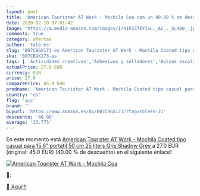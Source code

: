 ```yaml
---
layout: post
title: 'American Tourister AT Work - Mochila Coa con un 40.00 % de descuento'
date: 2020-02-18 07:01:42
image: 'https://m.media-amazon.com/images/I/41P2Z7EYIxL._AC_._SL400_.jpg'
comments: true
category: ofertas
author: 'tole.es'
slug: 'B07CBGX173-es American Tourister AT Work - Mochila Coated tipo casual...'
sku: 'B07CBGX173-es'
tags: [ 'Actividades creativas','Adhesivos y selladores','Bolsas escolares','Bricolaje y herramientas','Cuchillos de cocina','Equipaje','Ferretería','Hogar y cocina','Juegos de cuchillos de cocina','Juguetes','Juguetes y juegos','Lápices de colores para niños','Material de escritura y dibujo para niños','Mochilas, estuches y sets escolares','Pegamentos instantáneos','Utensilios de cocina','mochila', ]
actualPrice: 27.0 EUR
currency: EUR
price: 27.0
comparePrice: 45.0 EUR
prodname: 'American Tourister AT Work - Mochila Coated tipo casual para 15.6" portátil  50 cm  25 liters  Gris  Shadow Grey '
country: 'es'
flag: '🇪🇸'
brand: ''
buyurl: 'https://www.amazon.es/dp/B07CBGX173/?tag=tolees-21'
descuento: '40.00'
average: '33.775'
---
```


En este momento está [American Tourister AT Work - Mochila Coated tipo casual para 15.6" portátil  50 cm  25 liters  Gris  Shadow Grey ](https://www.amazon.es/dp/B07CBGX173/?tag=tolees-21) a 27.0 EUR (original: 45.0 EUR) (40.00 %  de descuento) en el siguiente enlace!

[![American Tourister AT Work - Mochila Coa](https://m.media-amazon.com/images/I/41P2Z7EYIxL._AC_._SL400_.jpg)](https://www.amazon.es/dp/B07CBGX173/?tag=tolees-21)

🔎:


[🛒 Aquí!!!](https://www.amazon.es/dp/B07CBGX173/?tag=tolees-21)
